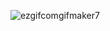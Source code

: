 ![ezgifcomgifmaker7](https://user-images.githubusercontent.com/78550096/136138227-e36b0e4b-1542-4a21-b33d-b42359e4b869.gif)

